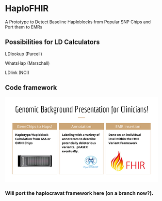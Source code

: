 # HaploFHIR
A Prototype to Detect Baseline Haploblocks from Popular SNP Chips and Port them to EMRs

## Possibilities for LD Calculators

LDlookup (Purcell)

WhatsHap (Marschall)

LDlink (NCI) 

## Code framework

![Alt text](https://github.com/NCBI-Hackathons/HaploFHIR/blob/master/2019_Biohackathon_BB.png)

### Will port the haplocravat framework here (on a branch now?).  



